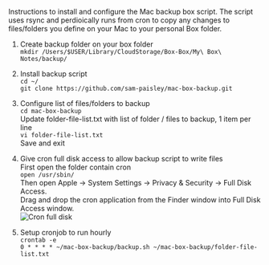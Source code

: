Instructions to install and configure the Mac backup box script. The script uses rsync and perdioically runs from cron to copy any changes to files/folders you define on your Mac to your personal Box folder.

1. Create backup folder on your box folder\
```mkdir /Users/$USER/Library/CloudStorage/Box-Box/My\ Box\ Notes/backup/```

2. Install backup script\
```cd ~/```\
```git clone https://github.com/sam-paisley/mac-box-backup.git```

3. Configure list of files/folders to backup\
```cd mac-box-backup```\
Update folder-file-list.txt with list of folder / files to backup, 1 item per line\
```vi folder-file-list.txt```\
Save and exit

4. Give cron full disk access to allow backup script to write files\
First open the folder contain cron\
```open /usr/sbin/```\
Then open Apple -> System Settings -> Privacy & Security -> Full Disk Access.\
Drag and drop the cron application from the Finder window into Full Disk Access window.\
![Cron full disk](/images/cron-full-disk.png)

5. Setup cronjob to run hourly\
```crontab -e```\
```0 * * * * ~/mac-box-backup/backup.sh ~/mac-box-backup/folder-file-list.txt```
